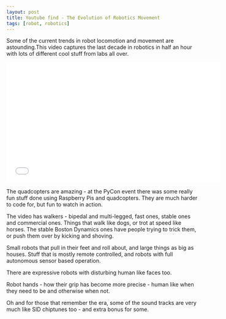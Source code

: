 ```yaml
---
layout: post
title: Youtube find - The Evolution of Robotics Movement
tags: [robot, robotics]
---
```

Some of the current trends in robot locomotion and movement are astounding.This video captures the last decade in robotics in half an hour with lots of different cool stuff from labs all over.

<div class="embed-responsive embed-responsive-16by9">
<iframe width="560" height="315" src="//www.youtube.com/embed/YSdKPxrY_gw" frameborder="0" allowfullscreen="allowfullscreen"> </iframe>
</div>

The quadcopters are amazing - at the PyCon event there was some really fun stuff done using Raspberry Pis and quadcopters. They are much harder to code for, but fun to watch in action.

The video has walkers - bipedal and multi-legged, fast ones, stable ones and commercial ones. Things that walk like dogs, or trot at speed like horses. The stable Boston Dynamics ones have people trying to trick them, or push them over by kicking and shoving.

Small robots that pull in their feet and roll about, and large things as big as houses. Stuff that is mostly remote controlled, and robots with full autonomous sensor based operation.

There are expressive robots with disturbing human like faces too.

Robot hands - how their grip has become more precise - human like when they need to be and otherwise when not.

Oh and for those that remember the era, some of the sound tracks are very much like SID chiptunes too - and extra bonus for some.
